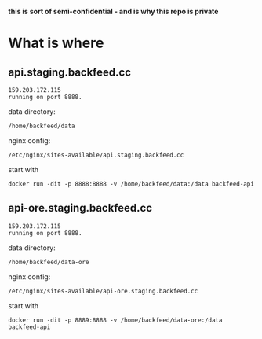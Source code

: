 **this is sort of semi-confidential - and is why this repo is private**


# What is where

## api.staging.backfeed.cc

    159.203.172.115
    running on port 8888.

data directory:

    /home/backfeed/data 

nginx config:

    /etc/nginx/sites-available/api.staging.backfeed.cc

start with 

    docker run -dit -p 8888:8888 -v /home/backfeed/data:/data backfeed-api


## api-ore.staging.backfeed.cc

    159.203.172.115
    running on port 8888.

data directory:

    /home/backfeed/data-ore

nginx config:

    /etc/nginx/sites-available/api-ore.staging.backfeed.cc
start with 

    docker run -dit -p 8889:8888 -v /home/backfeed/data-ore:/data backfeed-api
